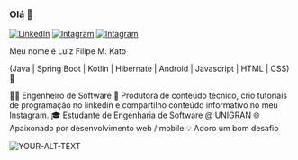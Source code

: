 ### Olá 👋

[![LinkedIn](https://img.shields.io/badge/-LinkedIn-purple?style=flat-square&logo=linkedin&logoColor=white&link)](https://www.linkedin.com/in/luizfilipemkato/)
[![Intagram](https://img.shields.io/badge/-Instagram-purple?style=flat-square&logo=instagram&logoColor=white&link)](https://www.instagram.com/luizfilipedev_/)
[![Intagram](https://img.shields.io/badge/-Gmail-purple?style=flat-square&logo=gmail&logoColor=white&link)](mailtoluizkato8l@gmail.com)


Meu nome é Luiz Filipe M. Kato

(Java | Spring Boot | Kotlin | Hibernate | Android | Javascript | HTML | CSS) 🚀

👩‍💻 Engenheiro de Software 
🎥 Produtora de conteúdo técnico, crio tutoriais de programação no linkedin e compartilho conteúdo informativo no meu Instagram.
🎓 Estudante de Engenharia de Software @ UNIGRAN
🌐 Apaixonado por desenvolvimento web / mobile
💡 Adoro um bom desafio

<html>
<picture>
 <source media="(prefers-color-scheme: dark)" srcset="YOUR-DARKMODE-IMAGE">
 <source media="(prefers-color-scheme: light)" srcset="YOUR-LIGHTMODE-IMAGE">
 <img alt="YOUR-ALT-TEXT" src="YOUR-DEFAULT-IMAGE">
</picture>
</html>

